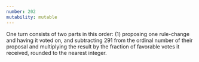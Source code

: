 ```yaml
---
number: 202
mutability: mutable
---
```


One turn consists of two parts in this order: (1) proposing one rule-change and having it voted on, and subtracting 291 from the ordinal number of their proposal and multiplying the result by the fraction of favorable votes it received, rounded to the nearest integer.
